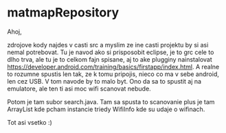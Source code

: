 matmapRepository
================
Ahoj,

zdrojove kody najdes v casti src a myslim ze ine casti projektu by si asi nemal potrebovat. 
Tu je navod ako si prisposobit eclipse, je to grc cele to dlho trva, ale tu je to celkom fajn spisane,
aj to ake plugginy nainstalovat https://developer.android.com/training/basics/firstapp/index.html. 
A realne to rozumne spustis len tak, ze k tomu pripojis, nieco co ma v sebe android, len cez USB. V tom navode
by to malo byt. Ono da sa to spustit aj na emulatore, ale ten ti asi moc wifi scanovat nebude. 

Potom je tam subor search.java. Tam sa spusta to scanovanie plus je tam ArrayList kde pcham instancie triedy
WifiInfo kde su udaje o wifinach. 

Tot asi vsetko :)
